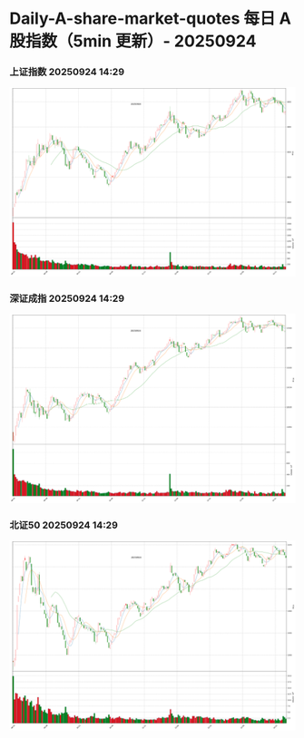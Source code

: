 
# Daily-A-share-market-quotes 每日 A 股指数（5min 更新）- 20250924

### 上证指数 20250924 14:29
![](./fig/2025/9/20250924-sh000001.png)

### 深证成指 20250924 14:29
![](./fig/2025/9/20250924-sz399001.png)

### 北证50 20250924 14:29
![](./fig/2025/9/20250924-bj899050.png)
